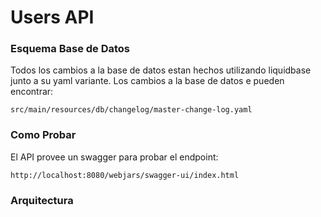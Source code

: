# Users API

### Esquema Base de Datos
Todos los cambios a la base de datos estan hechos utilizando liquidbase junto a su yaml variante. Los cambios a la base
de datos e pueden encontrar:

`src/main/resources/db/changelog/master-change-log.yaml`

### Como Probar
El API provee un swagger para probar el endpoint:

`http://localhost:8080/webjars/swagger-ui/index.html`

### Arquitectura


